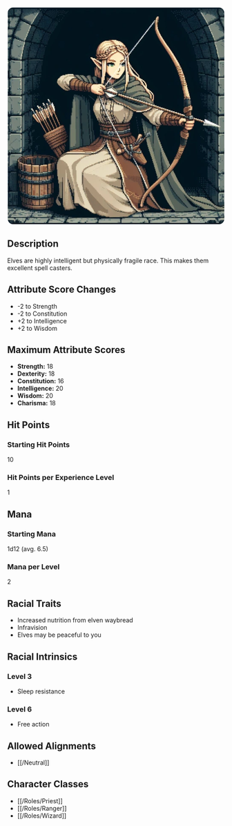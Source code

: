 ![Elf](/uploads/Races/Elf/elf.webp)

## Description

Elves are highly intelligent but physically fragile race. This makes them excellent spell casters.

## Attribute Score Changes

- -2 to Strength
- -2 to Constitution
- +2 to Intelligence
- +2 to Wisdom

## Maximum Attribute Scores

- **Strength:** 18
- **Dexterity:** 18
- **Constitution:** 16
- **Intelligence:** 20
- **Wisdom:** 20
- **Charisma:** 18

## Hit Points

### Starting Hit Points

10

### Hit Points per Experience Level

1

## Mana

### Starting Mana

1d12 (avg. 6.5)

### Mana per Level

2

## Racial Traits

- Increased nutrition from elven waybread
- Infravision
- Elves may be peaceful to you

## Racial Intrinsics

### Level 3

- Sleep resistance

### Level 6

- Free action

## Allowed Alignments

- [[/Neutral]]

## Character Classes

- [[/Roles/Priest]]
- [[/Roles/Ranger]]
- [[/Roles/Wizard]]